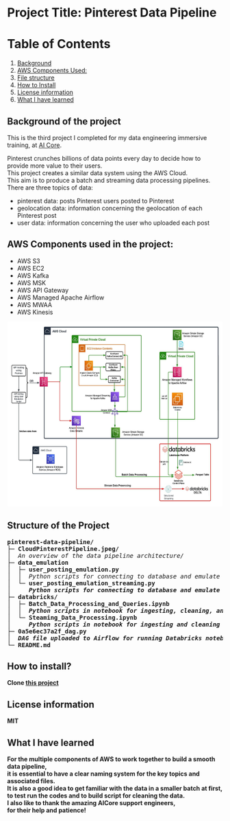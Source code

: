 # Project Title: Pinterest Data Pipeline

#    Table of Contents
1. [Background](#background)
2. [AWS Components Used:](#components)
3. [File structure](#file_structure) 
4. [How to Install](#install)
5. [License information](#license) 
6. [What I have learned](#learned) 


##   Background of the project <a name="background"></a>
This is the third project I completed for my data engineering immersive training, at [AI Core](https://www.theaicore.com/).

Pinterest crunches billions of data points every day to decide how to provide more value to their users. <br/>
This project creates a similar data system using the AWS Cloud. <br/>
This aim is to produce a batch and streaming data processing pipelines. <br/>
There are three topics of data:
- pinterest data: posts Pinterest users posted to Pinterest
- geolocation data: information concerning the geolocation of each Pinterest post
- user data: information concerning the user who uploaded each post

## AWS Components used in the project:<a name="components"></a>
- AWS S3
- AWS EC2
- AWS Kafka
- AWS MSK
- AWS API Gateway
- AWS Managed Apache Airflow
- AWS MWAA
- AWS Kinesis

<img src = "CloudPinterestPipeline.jpeg" width = "600" height = "430" />

## Structure of the Project
<pre>
<b>pinterest-data-pipeline/</b>
├─ <b>CloudPinterestPipeline.jpeg/</b>
│  <i>An overview of the data pipeline architecture/</i>
├─ <b>data_emulation</b>
│  ├─ <b>user_posting_emulation.py</b>
│  │  <i>Python scripts for connecting to database and emulate data to Kafka topics using API Invoke URL</i>
│  └─ <b>user_posting_emulation_streaming.py<b>
│     <i>Python scripts for connecting to database and emulate stream data into Kinesis Streams</i>
├─ <b>databricks/</b>
│  ├─ <b>Batch_Data_Processing_and_Queries.ipynb<b>
│  │  <i>Python scripts in notebook for ingesting, cleaning, and making queries batch data from AWS S3</i>
│  └─ <b>Steaming_Data_Processing.ipynb<b>
│     <i>Python scripts in notebook for ingesting and cleaning stream data from AWS Kinesis</i>
├─ <b>0a5e6ec37a2f_dag.py</b>
│  <i>DAG file uploaded to Airflow for running Databricks notebook</i>
└─ <b>README.md</b>
</pre>

##    How to install? <a name="install"></a>
Clone [this project](https://github.com/verbonbon/multinational-retail-data-centralisation)<br/>  

##    License information <a name="license"></a>
MIT <br/>

##    What I have learned <a name="learned"></a>
For the multiple components of AWS to work together to build a smooth data pipeline,<br/>
it is essential to have a clear naming system for the key topics and associated files.<br/>
It is also a good idea to get familiar with the data in a smaller batch at first, <br/>
to test run the codes and to build script for cleaning the data. <br/>
I also like to thank the amazing AICore support engineers,<br/>
for their help and patience!<br/>
